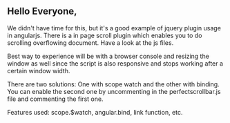Hello Everyone,--------------We didn't have time for this, but it's a good example of jquery plugin usage in angularjs.  There is a in page scroll plugin which enablesyou to do scrolling overflowing document.  Have a look at the js files.Best way to experience will be with a browser console and resizing the window as well since the script is also responsive and stops workingafter a certain window width.There are two solutions: One with scope watch and the other with binding. You can enable the second one by uncommenting in theperfectscrollbar.js file and commenting the first one.Features used: scope.$watch, angular.bind, link function, etc.